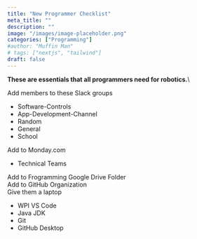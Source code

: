 ```yaml
---
title: "New Programmer Checklist"
meta_title: ""
description: ""
image: "/images/image-placeholder.png"
categories: ["Programming"]
#author: "Muffin Man"
# tags: ["nextjs", "tailwind"]
draft: false
---
```

**These are essentials that all programmers need for robotics.**\

Add members to these Slack groups
- Software-Controls
- App-Development-Channel
- Random
- General
- School

Add to Monday.com
- Technical Teams

Add to Frogramming Google Drive Folder\
Add to GitHub Organization\
Give them a laptop
- WPI VS Code
- Java JDK
- Git
- GitHub Desktop